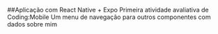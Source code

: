 ##Aplicação com React Native + Expo
Primeira atividade avaliativa de Coding:Mobile
Um menu de navegação para outros componentes com dados sobre mim
